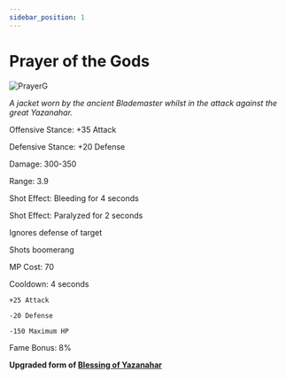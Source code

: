 ```yaml
---
sidebar_position: 1
---
```


# Prayer of the Gods

![PrayerG](https://vwiki.valorserver.com/api/item/picture/prayer%20of%20the%20gods)

<i>A jacket worn by the ancient Blademaster whilst in the attack against the great Yazanahar.</i>

Offensive Stance: +35 Attack

Defensive Stance: +20 Defense

Damage: 300-350

Range: 3.9

Shot Effect: Bleeding for 4 seconds

Shot Effect: Paralyzed for 2 seconds

Ignores defense of target

Shots boomerang

MP Cost: 70

Cooldown: 4 seconds

    +25 Attack
    
    -20 Defense
    
    -150 Maximum HP
    
Fame Bonus: 8%

**Upgraded form of [Blessing of Yazanahar](https://wiki.valorserver.com/docs/items/abilities/jackets/ut/blessing_of_yazanahar)**
